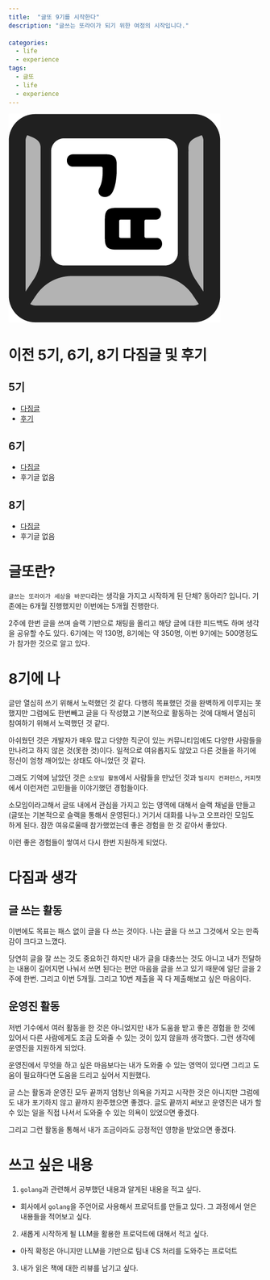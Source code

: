 ```yaml
---
title:  "글또 9기를 시작한다"
description: "글쓰는 또라이가 되기 위한 여정의 시작입니다."

categories:
  - life
  - experience
tags:
  - 글또
  - life
  - experience
---
```


![글또 아이콘](/assets/images/글또_아이콘.png)

# 이전 5기, 6기, 8기 다짐글 및 후기

## 5기
- [다짐글](https://baeji77.github.io/life/experience/2020_%EA%B8%80%EB%98%90_5%EA%B8%B0_%EB%8B%A4%EC%A7%90%EA%B8%80/)
- [후기](https://baeji77.github.io/life/experience/%EA%B8%80%EB%98%90_5%EA%B8%B0_%ED%9B%84%EA%B8%B0/)

## 6기
- [다짐글](https://baeji77.github.io/life/experience/%EA%B8%80%EB%98%90_6%EA%B8%B0_%EB%8B%A4%EC%A7%90%EA%B8%80/)
- 후기글 없음

## 8기
- [다짐글](https://baeji77.github.io/life/experience/%EA%B8%80%EB%98%90_8%EA%B8%B0_%EB%8B%A4%EC%A7%90/)
- 후기글 없음

# 글또란?
`글쓰는 또라이가 세상을 바꾼다`라는 생각을 가지고 시작하게 된 단체? 동아리? 입니다. 기존에는 6개월 진행했지만 이번에는 5개월 진행한다.

2주에 한번 글을 쓰며 슬랙 기반으로 채팅을 올리고 해당 글에 대한 피드백도 하며 생각을 공유할 수도 있다. 6기에는 약 130명, 8기에는 약 350명, 이번 9기에는 500명정도가 참가한 것으로 알고 있다.

# 8기에 나

글만 열심히 쓰기 위해서 노력했던 것 같다. 다행히 목표했던 것을 완벽하게 이루지는 못했지만 그럼에도 한번빼고 글을 다 작성했고 기본적으로 활동하는 것에 대해서 열심히 참여하기 위해서 노력했던 것 같다.

아쉬웠던 것은 개발자가 매우 많고 다양한 직군이 있는 커뮤니티임에도 다양한 사람들을 만나려고 하지 않은 것(못한 것)이다. 일적으로 여유롭지도 않았고 다른 것들을 하기에 정신이 엄청 깨어있는 상태도 아니었던 것 같다.

그래도 기억에 남았던 것은 `소모임 활동`에서 사람들을 만났던 것과 `빌리지 컨퍼런스`, `커피챗`에서 이런저런 고민들을 이야기했던 경험들이다.

소모임이라고해서 글또 내에서 관심을 가지고 있는 영역에 대해서 슬랙 채널을 만들고 (글또는 기본적으로 슬랙을 통해서 운영된다.) 거기서 대화를 나누고 오프라인 모임도 하게 된다. 잠깐 여유로울때 참가했었는데 좋은 경험을 한 것 같아서 좋았다.

이런 좋은 경험들이 쌓여서 다시 한번 지원하게 되었다.

# 다짐과 생각

## 글 쓰는 활동

이번에도 목표는 패스 없이 글을 다 쓰는 것이다. 나는 글을 다 쓰고 그것에서 오는 만족감이 크다고 느꼈다. 

당연히 글을 잘 쓰는 것도 중요하긴 하지만 내가 글을 대충쓰는 것도 아니고 내가 전달하는 내용이 길어지면 나눠서 쓰면 된다는 편안 마음을 글을 쓰고 있기 때문에 일단 글을 2주에 한번. 그리고 이번 5개월. 그리고 10번 제출을 꼭 다 제출해보고 싶은 마음이다.

## 운영진 활동

저번 기수에서 여러 활동을 한 것은 아니었지만 내가 도움을 받고 좋은 경험을 한 것에 있어서 다른 사람에게도 조금 도와줄 수 있는 것이 있지 않을까 생각했다. 그런 생각에 운영진을 지원하게 되었다. 

운영진에서 무엇을 하고 싶은 마음보다는 내가 도와줄 수 있는 영역이 있다면 그리고 도움이 필요하다면 도움을 드리고 싶어서 지원했다. 

글 스는 활동과 운영진 모두 끝까지 엄청난 의욕을 가지고 시작한 것은 아니지만 그럼에도 내가 포기하지 않고 끝까지 완주했으면 좋겠다. 글도 끝까지 써보고 운영진은 내가 할 수 있는 일을 직접 나서서 도와줄 수 있는 의욕이 있었으면 좋겠다.

그리고 그런 활동을 통해서 내가 조금이라도 긍정적인 영향을 받았으면 좋겠다.

# 쓰고 싶은 내용

1. `golang`과 관련해서 공부했던 내용과 알게된 내용을 적고 싶다. 
  - 회사에서 `golang`을 주언어로 사용해서 프로덕트를 만들고 있다. 그 과정에서 얻은 내용들을 적어보고 싶다.
2. 새롭게 시작하게 될 LLM을 활용한 프로덕트에 대해서 적고 싶다.
  - 아직 확정은 아니지만 LLM을 기반으로 팀내 CS 처리를 도와주는 프로덕트
3. 내가 읽은 책에 대한 리뷰를 남기고 싶다.

